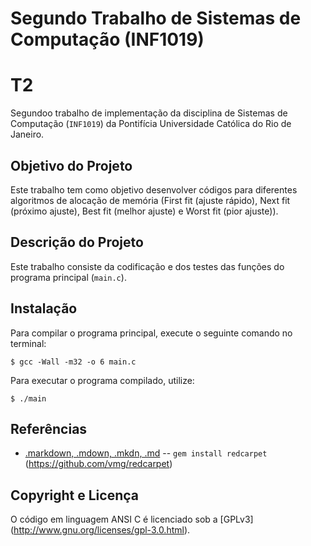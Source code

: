 Segundo Trabalho de Sistemas de Computação (INF1019)
=============
# T2 #
Segundoo trabalho de implementação da disciplina de Sistemas de Computação (`INF1019`) da Pontifícia Universidade Católica do Rio de Janeiro.

## Objetivo do Projeto ##
Este trabalho tem como objetivo desenvolver códigos para diferentes algoritmos de alocação de memória (First fit (ajuste rápido), Next fit (próximo ajuste), Best fit (melhor ajuste) e Worst fit (pior ajuste)).

## Descrição do Projeto ##
Este trabalho consiste da codificação e dos testes das funções do programa principal (`main.c`).

## Instalação ##
Para compilar o programa principal, execute o seguinte comando no terminal: 

```
$ gcc -Wall -m32 -o 6 main.c
```

Para executar o programa compilado, utilize:

```
$ ./main
```

## Referências ##
* [.markdown, .mdown, .mkdn, .md](http://daringfireball.net/projects/markdown/) -- `gem install redcarpet` (https://github.com/vmg/redcarpet)

## Copyright e Licença ##
O código em linguagem ANSI C é licenciado sob a [GPLv3] (http://www.gnu.org/licenses/gpl-3.0.html).


